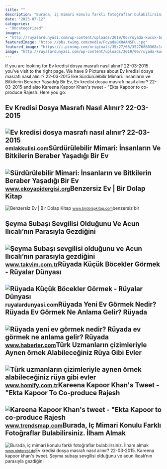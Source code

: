 ```yaml
---
title: ""
description: "Burada, iç mimari konulu farklı fotoğraflar bulabilirsiniz. i̇lham almak"
date: "2023-07-12"
categories:
- "Uncategorized"
images:
- "http://ruyalardunyasi.com/wp-content/uploads/2019/06/ruyada-kucuk-bocekler-gezdigini-gormek.jpg"
featuredImage: "https://pbs.twimg.com/media/Fcyada8X0AANSFu.jpg"
featured_image: "https://i.pinimg.com/originals/35/27/68/35276860368c1481f76e46ac09adbbd4.jpg"
image: "http://ruyalardunyasi.com/wp-content/uploads/2019/06/ruyada-kucuk-bocekler-gezdigini-gormek.jpg"
---
```


If you are looking for Ev kredisi dosya masrafı nasıl alınır? 22-03-2015 you've visit to the right page. We have 9 Pictures about Ev kredisi dosya masrafı nasıl alınır? 22-03-2015 like Sürdürülebilir Mimari: İnsanların ve Bitkilerin Beraber Yaşadığı Bir Ev, Ev kredisi dosya masrafı nasıl alınır? 22-03-2015 and also Kareena Kapoor Khan's tweet - "Ekta Kapoor to co-produce Rajesh. Here you go:

Ev Kredisi Dosya Masrafı Nasıl Alınır? 22-03-2015
-------------------------------------------------

 ![Ev kredisi dosya masrafı nasıl alınır? 22-03-2015](https://cdn.emlakkulisi.com/resim/orjinal/ODAzOTgyND-ev-kredisi-dosya-masrafi-nasil-alinir.jpg) <small>emlakkulisi.com</small>Sürdürülebilir Mimari: İnsanların Ve Bitkilerin Beraber Yaşadığı Bir Ev
-----------------------------------------------------------------------

 ![Sürdürülebilir Mimari: İnsanların ve Bitkilerin Beraber Yaşadığı Bir Ev](https://www.ekoyapidergisi.org/images/2022/Screenshot_2022-09-19_4.40.01_PM_1663594971.png) <small>www.ekoyapidergisi.org</small>Benzersiz Ev | Bir Dolap Kitap
------------------------------

 ![Benzersiz Ev | Bir Dolap Kitap](http://www.birdolapkitap.com/wp-content/uploads/2012/04/benzersiz-ev.jpg) <small>www.birdolapkitap.com</small>benzersiz bir

Şeyma Subaşı Sevgilisi Olduğunu Ve Acun Ilıcalı’nın Parasıyla Gezdiğini
-----------------------------------------------------------------------

 ![Şeyma Subaşı sevgilisi olduğunu ve Acun Ilıcalı’nın parasıyla gezdiğini](https://iatkv.tmgrup.com.tr/72bde9/0/0/0/0/0/0?u=https:%2f%2fitkv.tmgrup.com.tr%2falbum%2f2019%2f01%2f27%2fseyma-subasi-sevgilisi-oldugunu-ve-acun-ilicalinin-parasiyla-gezdigini-kabul-etti-1548577444087.jpg&mw=1100&l=1) <small>www.takvim.com.tr</small>Rüyada Küçük Böcekler Görmek - Rüyalar Dünyası
----------------------------------------------

 ![Rüyada Küçük Böcekler Görmek - Rüyalar Dünyası](http://ruyalardunyasi.com/wp-content/uploads/2019/06/ruyada-kucuk-bocekler-gezdigini-gormek.jpg) <small>ruyalardunyasi.com</small>Rüyada Yeni Ev Görmek Nedir? Rüyada Ev Görmek Ne Anlama Gelir? Rüyada
---------------------------------------------------------------------

 ![Rüyada yeni ev görmek nedir? Rüyada ev görmek ne anlama gelir? Rüyada](https://i.hbrcdn.com/haber/2021/12/06/ruyada-yeni-ev-gormek-nedir-ruyada-ev-gormek-ne-14578630_7195_amp.jpg) <small>www.haberler.com</small>Türk Uzmanların çizimleriyle Aynen örnek Alabileceğiniz Rüya Gibi Evler
-----------------------------------------------------------------------

 ![Türk uzmanların çizimleriyle aynen örnek alabileceğiniz rüya gibi evler](https://images.homify.com/c_fill,f_auto,h_500,q_auto,w_1280/v1483973710/p/photo/image/1764188/render1.jpg) <small>www.homify.com.tr</small>Kareena Kapoor Khan's Tweet - "Ekta Kapoor To Co-produce Rajesh
---------------------------------------------------------------

 ![Kareena Kapoor Khan's tweet - "Ekta Kapoor to co-produce Rajesh](https://pbs.twimg.com/media/Fcyada8X0AANSFu.jpg) <small>www.trendsmap.com</small>Burada, Iç Mimari Konulu Farklı Fotoğraflar Bulabilirsiniz. İlham Almak
-----------------------------------------------------------------------

 ![Burada, iç mimari konulu farklı fotoğraflar bulabilirsiniz. İlham almak](https://i.pinimg.com/originals/35/27/68/35276860368c1481f76e46ac09adbbd4.jpg) <small>www.pinterest.de</small>Ev kredisi dosya masrafı nasıl alınır? 22-03-2015. Kareena kapoor khan's tweet. Şeyma subaşı sevgilisi olduğunu ve acun ilıcalı’nın parasıyla gezdiğini
